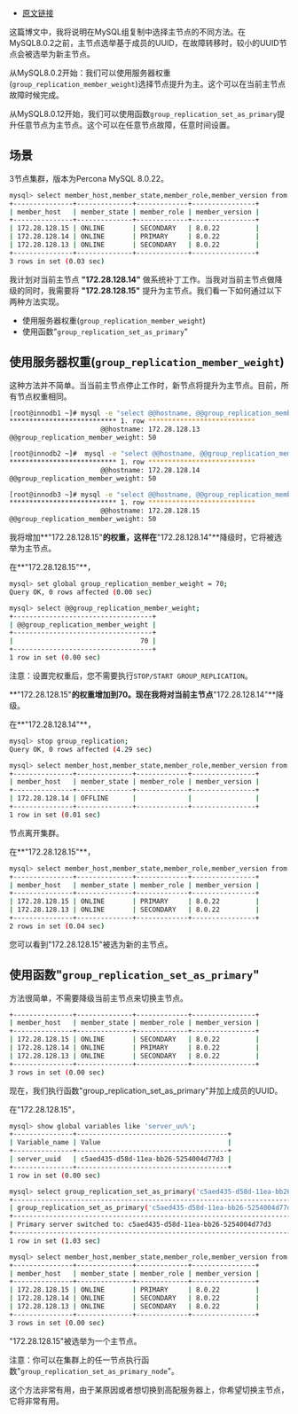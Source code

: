- [原文链接](https://www.percona.com/blog/2021/01/11/mysql-group-replication-how-to-elect-the-new-primary-node/)

这篇博文中，我将说明在MySQL组复制中选择主节点的不同方法。在MySQL8.0.2之前，主节点选举基于成员的UUID，在故障转移时，较小的UUID节点会被选举为新主节点。

从MySQL8.0.2开始：我们可以使用服务器权重(`group_replication_member_weight`)选择节点提升为主。这个可以在当前主节点故障时候完成。

从MySQL8.0.12开始，我们可以使用函数`group_replication_set_as_primary`提升任意节点为主节点。这个可以在任意节点故障，任意时间设置。

## 场景

3节点集群，版本为Percona MySQL 8.0.22。

```bash
mysql> select member_host,member_state,member_role,member_version from performance_schema.replication_group_members;
+---------------+--------------+-------------+----------------+
| member_host   | member_state | member_role | member_version |
+---------------+--------------+-------------+----------------+
| 172.28.128.15 | ONLINE       | SECONDARY   | 8.0.22         |
| 172.28.128.14 | ONLINE       | PRIMARY     | 8.0.22         |
| 172.28.128.13 | ONLINE       | SECONDARY   | 8.0.22         |
+---------------+--------------+-------------+----------------+
3 rows in set (0.03 sec)
```

我计划对当前主节点 **"172.28.128.14"** 做系统补丁工作。当我对当前主节点做降级的同时，我需要将 **"172.28.128.15"** 提升为主节点。我们看一下如何通过以下两种方法实现。

- 使用服务器权重(`group_replication_member_weight`)
- 使用函数"`group_replication_set_as_primary`"

## 使用服务器权重(`group_replication_member_weight`)

这种方法并不简单。当当前主节点停止工作时，新节点将提升为主节点。目前，所有节点权重相同。

```bash
[root@innodb1 ~]# mysql -e "select @@hostname, @@group_replication_member_weight\G"
*************************** 1. row ***************************
                       @@hostname: 172.28.128.13
@@group_replication_member_weight: 50

[root@innodb2 ~]#  mysql -e "select @@hostname, @@group_replication_member_weight\G"
*************************** 1. row ***************************
                       @@hostname: 172.28.128.14
@@group_replication_member_weight: 50

[root@innodb3 ~]# mysql -e "select @@hostname, @@group_replication_member_weight\G"
*************************** 1. row ***************************
                       @@hostname: 172.28.128.15
@@group_replication_member_weight: 50
```

我将增加**"172.28.128.15"**的权重，这样在**"172.28.128.14"**降级时，它将被选举为主节点。

在**"172.28.128.15"**，

```bash
mysql> set global group_replication_member_weight = 70;
Query OK, 0 rows affected (0.00 sec)

mysql> select @@group_replication_member_weight;
+-----------------------------------+
| @@group_replication_member_weight |
+-----------------------------------+
|                                70 |
+-----------------------------------+
1 row in set (0.00 sec)
```

注意：设置完权重后，您不需要执行`STOP/START GROUP_REPLICATION`。

**"172.28.128.15"**的权重增加到70。现在我将对当前主节点**"172.28.128.14"**降级。

在**"172.28.128.14"**，

```bash
mysql> stop group_replication;
Query OK, 0 rows affected (4.29 sec)

mysql> select member_host,member_state,member_role,member_version from performance_schema.replication_group_members;
+---------------+--------------+-------------+----------------+
| member_host   | member_state | member_role | member_version |
+---------------+--------------+-------------+----------------+
| 172.28.128.14 | OFFLINE      |             |                |
+---------------+--------------+-------------+----------------+
1 row in set (0.01 sec)
```

节点离开集群。

在**"172.28.128.15"**，

```bash
mysql> select member_host,member_state,member_role,member_version from performance_schema.replication_group_members;
+---------------+--------------+-------------+----------------+
| member_host   | member_state | member_role | member_version |
+---------------+--------------+-------------+----------------+
| 172.28.128.15 | ONLINE       | PRIMARY     | 8.0.22         |
| 172.28.128.13 | ONLINE       | SECONDARY   | 8.0.22         |
+---------------+--------------+-------------+----------------+
2 rows in set (0.04 sec)
```

您可以看到"172.28.128.15"被选为新的主节点。

## 使用函数"`group_replication_set_as_primary`"

方法很简单，不需要降级当前主节点来切换主节点。

```bash
+---------------+--------------+-------------+----------------+
| member_host   | member_state | member_role | member_version |
+---------------+--------------+-------------+----------------+
| 172.28.128.15 | ONLINE       | SECONDARY   | 8.0.22         |
| 172.28.128.14 | ONLINE       | PRIMARY     | 8.0.22         |
| 172.28.128.13 | ONLINE       | SECONDARY   | 8.0.22         |
+---------------+--------------+-------------+----------------+
3 rows in set (0.00 sec)
```

现在，我们执行函数"group_replication_set_as_primary"并加上成员的UUID。

在"172.28.128.15"，

```bash
mysql> show global variables like 'server_uu%';
+---------------+--------------------------------------+
| Variable_name | Value                                |
+---------------+--------------------------------------+
| server_uuid   | c5aed435-d58d-11ea-bb26-5254004d77d3 |
+---------------+--------------------------------------+
1 row in set (0.00 sec)

mysql> select group_replication_set_as_primary('c5aed435-d58d-11ea-bb26-5254004d77d3');
+--------------------------------------------------------------------------+
| group_replication_set_as_primary('c5aed435-d58d-11ea-bb26-5254004d77d3') |
+--------------------------------------------------------------------------+
| Primary server switched to: c5aed435-d58d-11ea-bb26-5254004d77d3         |
+--------------------------------------------------------------------------+
1 row in set (1.03 sec)

mysql> select member_host,member_state,member_role,member_version from performance_schema.replication_group_members;
+---------------+--------------+-------------+----------------+
| member_host   | member_state | member_role | member_version |
+---------------+--------------+-------------+----------------+
| 172.28.128.15 | ONLINE       | PRIMARY     | 8.0.22         |
| 172.28.128.14 | ONLINE       | SECONDARY   | 8.0.22         |
| 172.28.128.13 | ONLINE       | SECONDARY   | 8.0.22         |
+---------------+--------------+-------------+----------------+
3 rows in set (0.00 sec)
```

"172.28.128.15"被选举为一个主节点。

注意：你可以在集群上的任一节点执行函数"`group_replication_set_as_primary_node`"。

这个方法非常有用，由于某原因或者想切换到高配服务器上，你希望切换主节点，它将非常有用。
